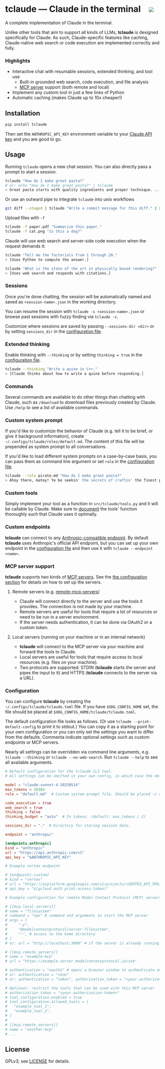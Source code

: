 # tclaude — Claude in the terminal &nbsp;&nbsp; ![](https://github.com/tom94/tclaude/workflows/CI/badge.svg)

A complete implementation of Claude in the terminal.

Unlike other tools that aim to support all kinds of LLMs, **tclaude** is designed specifically for Claude.
As such, Claude-specific features like caching, Claude-native web search or code execution are implemented correctly and fully.

### Highlights

- Interactive chat with resumable sessions, extended thinking, and tool use
    - Built-in grounded web search, code execution, and file analysis
    - [MCP server](https://mcpservers.org/) support (both remote and local)
- Implement any custom tool in just a few lines of Python
- Automatic caching (makes Claude up to 10x cheaper!)

## Installation

```bash
pip install tclaude
```

Then set the `ANTHROPIC_API_KEY` environment variable to your [Claude API key](https://console.anthropic.com/settings/keys) and you are good to go.

## Usage

Running `tclaude` opens a new chat session. You can also directly pass a prompt to start a session.

```bash
tclaude "How do I make great pasta?"
# or: echo "How do I make great pasta?" | tclaude
> Great pasta starts with quality ingredients and proper technique. ...
```

Or use an outward pipe to integrate `tclaude` into unix workflows

```bash
git diff --staged | tclaude "Write a commit message for this diff." | xargs -0 git commit -m
```

Upload files with `-f`

```bash
tclaude -f paper.pdf "Summarize this paper."
tclaude -f cat.png "Is this a dog?"
```

Claude will use web search and server-side code execution when the request demands it:

```bash
tclaude "Tell me the factorials from 1 through 20."
> [Uses Python to compute the answer.]

tclaude "What is the state of the art in physically based rendering?"
> [Uses web search and responds with citations.]
```

### Sessions

Once you're done chatting, the session will be automatically named and saved as `<session-name>.json` in the working directory.

You can resume the session with `tclaude -s <session-name>.json` or browse past sessions with fuzzy finding via `tclaude -s`.

Customize where sessions are saved by passing `--sessions-dir <dir>` or by setting `sessions_dir` in the [configuration file](#configuration).

### Extended thinking

Enable thinking with `--thinking` or by setting `thinking = true` in the [configuration file](#configuration).

```bash
tclaude --thinking "Write a quine in C++."
> [Claude thinks about how to write a quine before responding.]
```

### Commands

Several commands are available to do other things than chatting with Claude, such as `/download` to download files previously created by Claude. Use `/help` to see a list of available commands.

### Custom system prompt

If you'd like to customize the behavior of Claude (e.g. tell it to be brief, or give it background information), create `~/.configs/tclaude/roles/default.md`.
The content of this file will be prepended as system prompt to all conversations.

If you'd like to load different system prompts on a case-by-case basis, you can pass them as command line argument or set `role` in the [configuration file](#configuration).

```bash
tclaude --role pirate.md "How do I make great pasta?"
> Ahoy there, matey! Ye be seekin' the secrets of craftin' the finest pasta this side of the Mediterranean, eh? ...
```

### Custom tools

Simply implement your tool as a function in `src/tclaude/tools.py` and it will be callable by Claude.
Make sure to [document](https://docs.anthropic.com/en/docs/agents-and-tools/tool-use/implement-tool-use#best-practices-for-tool-definitions) the tools' function thoroughly such that Claude uses it optimally.

### Custom endpoints

**tclaude** can connect to any [Anthropic-compatible endpoint](https://docs.anthropic.com/en/docs/claude-code/third-party-integrations).
By default **tclaude** uses Anthropic's official API endpoint, but you can set up your own endpoint in the [configuration file](#configuration) and then use it with `tclaude --endpoint <name>`.

### MCP server support

**tclaude** supports two kinds of [MCP servers](https://mcpservers.org).
See the [the configuration section](#configuration) for details on how to set up the servers.

1. Remote servers (e.g. [remote-mcp-servers](https://mcpservers.org/remote-mcp-servers))
    - Claude will connect directly to the server and use the tools it provides. The connection is not made by your machine.
    - Remote servers are useful for tools that require a lot of resources or need to be run in a server environment.
    - If the server needs authentication, it can be done via OAuth2 or a custom token.

2. Local servers (running on your machine or in an internal network)
    - **tclaude** will connect to the MCP server via your machine and forward the tools to Claude.
    - Local servers are useful for tools that require access to local resources (e.g. files on your machine).
    - Two protocols are supported: STDIN (**tclaude** starts the server and pipes the input to it) and HTTPS (**tclaude** connects to the server via a URL).

### Configuration

You can configure **tclaude** by creating the `~/.configs/tclaude/tclaude.toml` file.
If you have `$XDG_CONFIG_HOME` set, the file should be placed at `$XDG_CONFIG_HOME/tclaude/tclaude.toml`.

The default configuration file looks as follows. (Or use `tclaude --print-default-config` to print it to stdout.)
You can copy it as a starting point for your own configuration or you can only set the settings you want to differ from the defaults.
Commenta indicate optional settings such as custom endpoints or MCP servers.

Nearly all settings can be overridden via command line arguments, e.g. `tclaude --thinking` or `tclaude --no-web-search`.
Run `tclaude --help` to see all available arguments.

```toml
# Default configuration for the tclaude CLI tool.
# All settings can be omitted in your own config, in which case the defaults from this file will be used.

model = "claude-sonnet-4-20250514"
max_tokens = 16384
role = "default.md"  # Custom system prompt file. Should be placed ~/.config/tclaude/roles/

code_execution = true
web_search = true
thinking = false
thinking_budget = "auto"  # In tokens. (default: max_tokens / 2)

sessions_dir = "."  # Directory for storing session data.

endpoint = "anthropic"

[endpoints.anthropic]
kind = "anthropic"
url = "https://api.anthropic.com/v1"
api_key = "$ANTHROPIC_API_KEY"

# Example vertex endpoint

# [endpoints.custom]
# kind = "vertex"
# url = "https://aiplatform.googleapis.com/v1/projects/<VERTEX_API_PROJECT>/locations/global/publishers/anthropic/models/<MODEL>:streamRawPredict"
# api_key = "$(gcloud auth print-access-token)"

# Example configuration for remote Model Context Protocol (MCP) servers

# [[mcp.local_servers]]
# name = "filesystem"
# command = "npx" # command and arguments to start the MCP server
# args = [
#     "-y",
#     "@modelcontextprotocol/server-filesystem",
#     "~", # access to the home directory
# ]
# or: url = "http://localhost:3000" # if the server is already running

# [[mcp.remote_servers]]
# name = "example-mcp"
# url = "https://example-server.modelcontextprotocol.io/sse"

# authentication = "oauth2" # opens a browser window to authenticate on first use
# or: authentication = "none"
# or: authentication = "token", authorization_token = "<your-authorization-token>"

# Optional: restrict the tools that can be used with this MCP server
# authorization_token = "<your-authorization-token>"
# tool_configuration.enabled = true
# tool_configuration.allowed_tools = [
#   "example_tool_1",
#   "example_tool_2",
# ]
#
# [[mcp.remote_servers]]
# name = "another-mcp"
# ...
```

## License

GPLv3; see [LICENSE](LICENSE.txt) for details.

